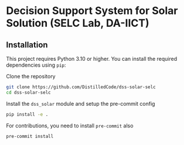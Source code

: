 
# Decision Support System for Solar Solution (SELC Lab, DA-IICT)

## Installation

This project requires Python 3.10 or higher. You can install the required dependencies using `pip`:

Clone the repository

```bash
git clone https://github.com/DistilledCode/dss-solar-selc
cd dss-solar-selc
```

Install the `dss_solar` module and setup the pre-commit config
```bash
pip install -e .
```

For contributions, you need to install `pre-commit` also
```
pre-commit install
```